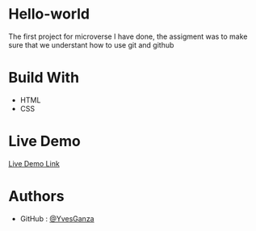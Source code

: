 # Hello-world
The first project for microverse I have done, the assigment was to make sure that we understant how to use git and github

# Build With

* HTML
* CSS
  
# Live Demo
[Live Demo Link](https://github.com/microverseinc/readme-template)

# Authors

* GitHub : [@YvesGanza](https://github.com/YvesGanza)